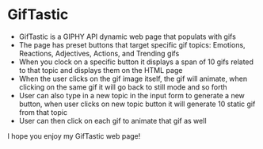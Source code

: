 # GifTastic

 - GifTastic is a GIPHY API dynamic web page that populats with gifs
 - The page has preset buttons that target specific gif topics: Emotions, Reactions, Adjectives, Actions, and Trending gifs
 - When you clock on a specific button it displays a span of 10 gifs related to that topic and displays them on the HTML page
 - When the user clicks on the gif image itself, the gif will animate, when clicking on the same gif it will go back to still mode and so forth
 - User can also type in a new topic in the input form to generate a new button, when user clicks on new topic button it will generate 10 static gif from that topic
 - User can then click on each gif to animate that gif as well

 I hope you enjoy my GifTastic web page!